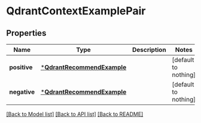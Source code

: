 # QdrantContextExamplePair


## Properties
Name | Type | Description | Notes
------------ | ------------- | ------------- | -------------
**positive** | [***QdrantRecommendExample**](QdrantRecommendExample.md) |  | [default to nothing]
**negative** | [***QdrantRecommendExample**](QdrantRecommendExample.md) |  | [default to nothing]


[[Back to Model list]](../README.md#models) [[Back to API list]](../README.md#api-endpoints) [[Back to README]](../README.md)


